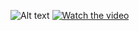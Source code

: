 ![Alt text](https://img.youtube.com/vi/VIDEO_ID/hqdefault.jpg)
[![Watch the video](https://img.youtube.com/vi/VIDEO_ID/hqdefault.jpg)](https://www.youtube.com/watch?v=VIDEO_ID)
